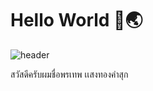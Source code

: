 # Hello World 👋🌏

![header](https://user-images.githubusercontent.com/126787890/222468117-2c6d95d7-1e7c-4b34-92dc-93f8e3a217b2.jpg)

สวัสดีครับผมชื่อพรเทพ เเสงทองคำสุก 




<!--
**kaijeaw34574/kaijeaw34574** is a ✨ _special_ ✨ repository because its `README.md` (this file) appears on your GitHub profile.

Here are some ideas to get you started:

- 🔭 I’m currently working on ...
- 🌱 I’m currently learning ...
- 👯 I’m looking to collaborate on ...
- 🤔 I’m looking for help with ...
- 💬 Ask me about ...
- 📫 How to reach me: ...
- 😄 Pronouns: ...
- ⚡ Fun fact: ...
-->
